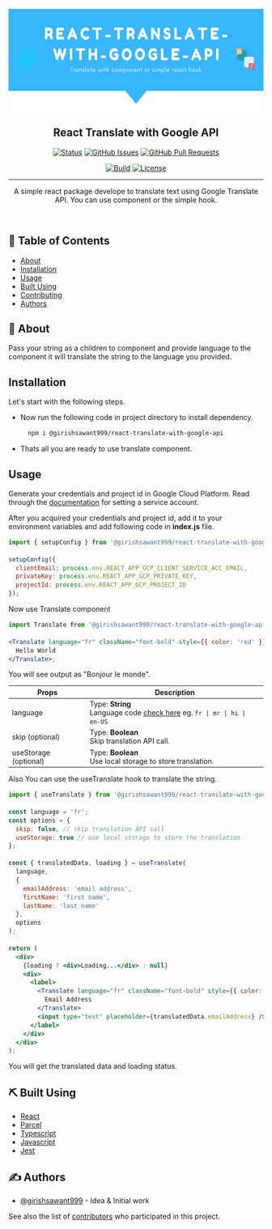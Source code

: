 <p align="center">
  <a href="#" rel="noopener">
 <img height=200px src="./.github/readme/intro.png" alt="Project logo"></a>
</p>

<h2 align="center">React Translate with Google API</h2>

<div align="center">

[![Status](https://img.shields.io/badge/status-active-success.svg)](#)
[![GitHub Issues](https://img.shields.io/github/issues/girishsawant999/react-translate-with-google-api.svg)](https://github.com/girishsawant999/react-translate-with-google-api/issues)
[![GitHub Pull Requests](https://img.shields.io/github/issues-pr/girishsawant999/react-translate-with-google-api.svg)](https://github.com/girishsawant999/react-translate-with-google-api/pulls)

[![Build ](https://img.shields.io/github/workflow/status/girishsawant999/react-translate-with-google-api/CI/main)](https://github.com/girishsawant999/react-translate-with-google-api/actions)
[![License](https://img.shields.io/badge/license-MIT-blue.svg)](/LICENSE)

</div>

---

<p align="center"> A simple react package develope to translate text using Google Translate API. You can use component or the simple hook.</p>
<br>

## 📝 Table of Contents

- [About](#about)
- [Installation](#installation)
- [Usage](#usage)
- [Built Using](#built_using)
- [Contributing](./.github/CONTRIBUTING.md)
- [Authors](#authors)

## 🧐 About <a name = "about"></a>

Pass your string as a children to component and provide language to the component it will translate the string to the language you provided.

## Installation <a name = "installation"></a>

Let's start with the following steps.

- Now run the following code in project directory to install dependency.

  ```bash
    npm i @girishsawant999/react-translate-with-google-api
  ```

- Thats all you are ready to use translate component.

## Usage <a name = "usage"></a>

Generate your credentials and project id in Google Cloud Platform. Read through the [documentation](https://cloud.google.com/iam/docs/creating-managing-service-accounts) for setting a service account.

After you acquired your credentials and project id, add it to your environment variables and add following code in **index.js** file.

```jsx
import { setupConfig } from '@girishsawant999/react-translate-with-google-api';

setupConfig({
  clientEmail: process.env.REACT_APP_GCP_CLIENT_SERVICE_ACC_EMAIL,
  privateKey: process.env.REACT_APP_GCP_PRIVATE_KEY,
  projectId: process.env.REACT_APP_GCP_PROJECT_ID
});
```

Now use Translate component

```jsx
import Translate from '@girishsawant999/react-translate-with-google-api';

<Translate language="fr" className="font-bold" style={{ color: 'red' }}>
  Hello World
</Translate>;
```

You will see output as "Bonjour le monde".

| Props                 | Description                                                                                                                      |
| --------------------- | -------------------------------------------------------------------------------------------------------------------------------- |
| language              | Type: **String** <br>Language code [check here](https://cloud.google.com/translate/docs/languages) eg. `fr \| mr \| hi \| en-US` |
| skip (optional)       | Type: **Boolean** <br>Skip translation API call.                                                                                 |
| useStorage (optional) | Type: **Boolean** <br>Use local storage to store translation.                                                                    |

Also You can use the useTranslate hook to translate the string.

```jsx
import { useTranslate } from '@girishsawant999/react-translate-with-google-api';

const language = 'fr';
const options = {
  skip: false, // skip translation API call
  useStorage: true // use local storage to store the translation
};

const { translatedData, loading } = useTranslate(
  language,
  {
    emailAddress: 'email address',
    firstName: 'first name',
    lastName: 'last name'
  },
  options
);

return (
  <div>
    {loading ? <div>Loading...</div> : null}
    <div>
      <label>
        <Translate language="fr" className="font-bold" style={{ color: 'red' }}>
          Email Address
        </Translate>
        <input type="text" placeholder={translatedData.emailAddress} />
      </label>
    </div>
  </div>
);
```

You will get the translated data and loading status.

## ⛏️ Built Using <a name = "built_using"></a>

- [React](https://reactjs.org)
- [Parcel](https://parceljs.org)
- [Typescript](https://www.typescriptlang.org)
- [Javascript](https://developer.mozilla.org/en-US/)
- [Jest](https://jestjs.io)

## ✍️ Authors <a name = "authors"></a>

- [@girishsawant999](https://girishsawant999.github.io) - Idea & Initial work

See also the list of [contributors](https://github.com/girishsawant999/react-translate-with-google-api/contributors) who participated in this project.
